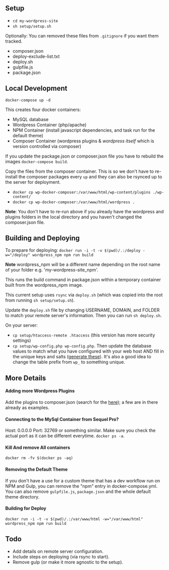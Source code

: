 ## Setup

- `cd my-wordpress-site`
- `sh setup/setup.sh`

Optionally:
You can removed these files from `.gitignore` if you want them tracked.
- composer.json
- deploy-exclude-list.txt
- deploy.sh
- gulpfile.js
- package.json

## Local Development
`docker-compose up -d`

This creates four docker containers:
- MySQL database
- Wordpress Container (php/apache)
- NPM Container (install javascript dependencies, and task run for the default theme)
- Composer Container (wordpress plugins & *wordpress itself* which is version controlled via composer)

If you update the package.json or composer.json file you have to rebuild the images `docker-compose build`.

Copy the files from the composer container. This is so we don't have to re-install the composer packages every `up` and they can also be rsynced up to the server for deployment.
- `docker cp wp-docker-composer:/var/www/html/wp-content/plugins ./wp-content/`
- `docker cp wp-docker-composer:/var/www/html/wordpress .`

**Note**: You don't have to re-run above if you already have the wordpress and plugins folders in the local directory and you haven't changed the composer.json file.

## Building and Deploying

To prepare for deploying:
`docker run -i -t -v $(pwd)/.:/deploy -w="/deploy" wordpress_npm npm run build`

**Note** wordpress_npm will be a different name depending on the root name of your folder e.g. 'my-wordpress-site_npm'.

This runs the build command in package.json within a temporary container built from the wordpress_npm image.

This current setup uses `rsync` via `deploy.sh` (which was copied into the root from running `sh setup/setup.sh`).

Update the `deploy.sh` file by changing USERNAME, DOMAIN, and FOLDER to match your remote server's information. Then you can run `sh deploy.sh`.

On your server:
- `cp setup/htaccess-remote .htaccess` (this version has more security settings)
- `cp setup/wp-config.php wp-config.php`. Then update the database values to match what you have configured with your web host AND fill in the unique keys and salts ([generate these](https://api.wordpress.org/secret-key/1.1/salt)). It's also a good idea to change the table prefix from `wp_` to something unique.

## More Details

#### Adding more Wordpress Plugins
Add the plugins to composer.json (search for the [here](https://wpackagist.org)); a few are in there already as examples.

#### Connecting to the MySql Container from Sequel Pro?
Host: 0.0.0.0
Port: 32769 or something similar.
Make sure you check the actual port as it can be different everytime. `docker ps -a`.

#### Kill And remove All containers
`docker rm -fv $(docker ps -aq)`

#### Removing the Default Theme
If you don't have a use for a custom theme that has a dev workflow run on NPM and Gulp, you can remove the "npm" entry in docker-compose.yml. You can also remove `gulpfile.js`, `package.json` and the whole default theme directory.

#### Building for Deploy
`docker run -i -t -v $(pwd)/.:/var/www/html -w="/var/www/html" wordpress_npm npm run build`

## Todo
- Add details on remote server configuration.
- Include steps on deploying (via rsync to start).
- Remove gulp (or make it more agnostic to the setup).
